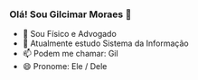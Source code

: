 ### Olá! Sou Gilcimar Moraes 👋


- 🔭 Sou Físico e Advogado
- 🌱 Atualmente estudo Sistema da Informação
- 📫 Podem me chamar: Gil
- 😄 Pronome: Ele / Dele

